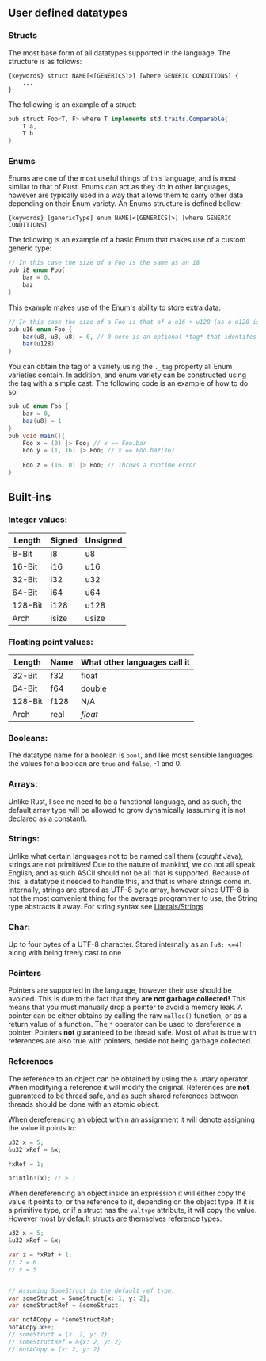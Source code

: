 
## User defined datatypes

### Structs
The most base form of all datatypes supported in the language. The structure is as follows:
```
{keywords} struct NAME[<[GENERICS]>] [where GENERIC CONDITIONS] {
	...
}
```
The following is an example of a struct:
```java
pub struct Foo<T, F> where T implements std.traits.Comparable{
	T a,
	T b
}
```

### Enums
Enums are one of the most useful things of this language, and is most similar to that of Rust. Enums can act as they do in other languages, however are typically used in a way that allows them to carry other data depending on their Enum variety. An Enums structure is defined bellow:
```
{keywords} [genericType] enum NAME[<[GENERICS]>] [where GENERIC CONDITIONS]
```

The following is an example of a basic Enum that makes use of a custom generic type:
```java
// In this case the size of a Foo is the same as an i8
pub i8 enum Foo{
	bar = 0,
	baz
}
```
This example makes use of the Enum's ability to store extra data:
```java
// In this case the size of a Foo is that of a u16 + u128 (as a u128 is the largest variety, and a u16 is the generic type size)
pub u16 enum Foo {
	bar(u8, u8, u8) = 0, // 0 here is an optional *tag* that identifes a Foo as a bar. 
	bar(u128)
}
```

You can obtain the tag of a variety using the `._tag` property all Enum varieties contain. In addition, and enum variety can be constructed using the tag with a simple cast. The following code is an example of how to do so:
```java
pub u8 enum Foo {
	bar = 0,
	baz(u8) = 1
}
pub void main(){
	Foo x = (0) |> Foo; // x == Foo.bar
	Foo y = (1, 16) |> Foo; // x == Foo.baz(16)
	
	Foo z = (16, 0) |> Foo; // Throws a runtime error 
}
```



## Built-ins
### Integer values:

| Length  | Signed | Unsigned |
| ------- | ------ | -------- |
| 8-Bit   | i8     | u8       |
| 16-Bit  | i16    | u16      |
| 32-Bit  | i32    | u32      |
| 64-Bit  | i64    | u64      |
| 128-Bit | i128   | u128     |
| Arch    | isize  | usize    |
### Floating point values:

| Length  | Name | What other languages call it |
| ------- | ---- | ---------------------------- |
| 32-Bit  | f32  | float                        |
| 64-Bit  | f64  | double                       |
| 128-Bit | f128 | N/A                          |
| Arch    | real | *float*                      |
### Booleans:
The datatype name for a boolean is `bool`, and like most sensible languages the values for a boolean are `true` and `false`, -1 and 0. 
### Arrays:
Unlike Rust, I see no need to be a functional language, and as such, the default array type will be allowed to grow dynamically (assuming it is not declared as a constant). 
### Strings:
Unlike what certain languages not to be named call them (*caught* Java), strings are not primitives! Due to the nature of mankind, we do not all speak English, and as such ASCII should not be all that is supported. Because of this, a datatype it needed to handle this, and that is where strings come in. Internally, strings are stored as UTF-8 byte array, however since UTF-8 is not the most convenient thing for the average programmer to use, the String type abstracts it away. For string syntax see <a href ="Literals.md#Strings">Literals/Strings</a>
### Char:
Up to four bytes of a UTF-8 character. Stored internally as an `[u8; <=4]` along with being freely cast to one

### Pointers

Pointers are supported in the language, however their use should be avoided. This is due to the fact that they **are not garbage collected!** This means that you must manually drop a pointer to avoid a memory leak.  A pointer can be either obtains by calling the raw `malloc()` function, or as a return value of a function. The `*` operator can be used to dereference a pointer. Pointers **not** guaranteed to be thread safe. Most of what is true with references are also true with pointers, beside not being garbage collected.

### References

The reference to an object can be obtained by using the `&` unary operator. When modifying a reference it will modify the original. References are **not** guaranteed to be thread safe, and as such shared references between threads should be done with an atomic object. 

When dereferencing an object within an assignment it will denote assigning the value it points to:
```c
u32 x = 5;
&u32 xRef = &x;

*xRef = 1;

println!(x); // > 1
```

When dereferencing an object inside an expression it will either copy the value it points to, or the reference to it, depending on the object type. If it is a primitive type, or if a struct has the `valtype` attribute, it will copy the value. However most by default structs are themselves reference types. 
```java
u32 x = 5;
&u32 xRef = &x;

var z = *xRef + 1;
// z = 6
// x = 5


// Assuming SomeStruct is the default ref type:
var someStruct = SomeStruct{x: 1, y: 2};
var someStructRef = &someStruct;

var notACopy = *someStructRef;
notACopy.x++;
// someStruct = {x: 2, y: 2}
// someStructRef = &{x: 2, y: 2}
// notACopy = {x: 2, y: 2}
``` 


